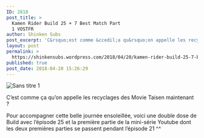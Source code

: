 ```yaml
---
ID: 2818
post_title: >
  Kamen Rider Build 25 + 7 Best Match Part
  1 VOSTFR
author: Shinken Subs
post_excerpt: 'C&rsquo;est comme &ccedil;a qu&rsquo;on appelle les recyclages des Movie Taisen maintenant ? Pour accompagner cette belle journ&eacute;e ensoleill&eacute;e, voici une double dose de Build avec l&rsquo;&eacute;pisode 25 et la premi&egrave;re partie de la mini-s&eacute;rie Youtube dont les deux premi&egrave;res parties se passent pendant l&rsquo;&eacute;pisode 21 ^^'
layout: post
permalink: >
  https://shinkensubs.wordpress.com/2018/04/20/kamen-rider-build-25-7-best-match-part-1-vostfr/
published: true
post_date: 2018-04-20 15:26:29
---
```

<p><img data-attachment-id="2354" data-permalink="https://shinkensubs.wordpress.com/sans-titre-1-200/" data-orig-file="https://shinkensubs.files.wordpress.com/2018/04/sans-titre-15.jpg?w=840" data-orig-size="1046,583" data-comments-opened="1" data-image-meta="{&quot;aperture&quot;:&quot;0&quot;,&quot;credit&quot;:&quot;&quot;,&quot;camera&quot;:&quot;&quot;,&quot;caption&quot;:&quot;&quot;,&quot;created_timestamp&quot;:&quot;0&quot;,&quot;copyright&quot;:&quot;&quot;,&quot;focal_length&quot;:&quot;0&quot;,&quot;iso&quot;:&quot;0&quot;,&quot;shutter_speed&quot;:&quot;0&quot;,&quot;title&quot;:&quot;&quot;,&quot;orientation&quot;:&quot;0&quot;}" data-image-title="Sans titre 1" data-image-description="" data-medium-file="https://shinkensubs.files.wordpress.com/2018/04/sans-titre-15.jpg?w=840?w=300" data-large-file="https://shinkensubs.files.wordpress.com/2018/04/sans-titre-15.jpg?w=840?w=840" class="alignnone size-full wp-image-2354" src="https://shinkensubs.files.wordpress.com/2018/04/sans-titre-15.jpg?w=840" alt="Sans titre 1" srcset="https://united-subs.dearclouds.com/wp-content/uploads/2018/04/93a0199147dc9658f872b90e0e9f59c4.jpg 840w, https://shinkensubs.files.wordpress.com/2018/04/sans-titre-15.jpg?w=150 150w, https://shinkensubs.files.wordpress.com/2018/04/sans-titre-15.jpg?w=300 300w, https://shinkensubs.files.wordpress.com/2018/04/sans-titre-15.jpg?w=768 768w, https://shinkensubs.files.wordpress.com/2018/04/sans-titre-15.jpg?w=1024 1024w, https://shinkensubs.files.wordpress.com/2018/04/sans-titre-15.jpg 1046w" sizes="(max-width: 709px) 85vw, (max-width: 909px) 67vw, (max-width: 1362px) 62vw, 840px"   /></p>
<p>C&rsquo;est comme ça qu&rsquo;on appelle les recyclages des Movie Taisen maintenant ?</p>
<p><span id="more-2355"></span></p>
<p>Pour accompagner cette belle journée ensoleillée, voici une double dose de Build avec l&rsquo;épisode 25 et la première partie de la mini-série Youtube dont les deux premières parties se passent pendant l&rsquo;épisode 21 ^^</p>